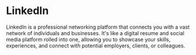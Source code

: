 # LinkedIn

LinkedIn is a professional networking platform that connects you with a vast network of individuals and businesses. It's like a digital resume and social media platform rolled into one, allowing you to showcase your skills, experiences, and connect with potential employers, clients, or colleagues.
